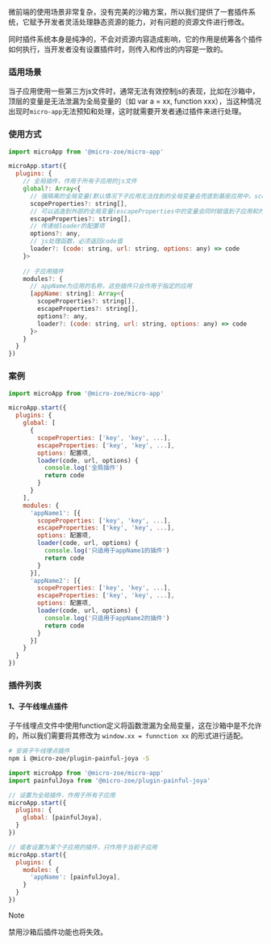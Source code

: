 微前端的使用场景非常复杂，没有完美的沙箱方案，所以我们提供了一套插件系统，它赋予开发者灵活处理静态资源的能力，对有问题的资源文件进行修改。

同时插件系统本身是纯净的，不会对资源内容造成影响，它的作用是统筹各个插件如何执行，当开发者没有设置插件时，则传入和传出的内容是一致的。

### 适用场景
当子应用使用一些第三方js文件时，通常无法有效控制js的表现，比如在沙箱中，顶层的变量是无法泄漏为全局变量的（如 var a = xx, function xxx），当这种情况出现时`micro-app`无法预知和处理，这时就需要开发者通过插件来进行处理。

### 使用方式
```js
import microApp from '@micro-zoe/micro-app'

microApp.start({
  plugins: {
    // 全局插件，作用于所有子应用的js文件
    global?: Array<{
      // 强隔离的全局变量(默认情况下子应用无法找到的全局变量会兜底到基座应用中，scopeProperties可以禁止这种情况)
      scopeProperties?: string[], 
      // 可以逃逸到外部的全局变量(escapeProperties中的变量会同时赋值到子应用和外部真实的window上)
      escapeProperties?: string[], 
      // 传递给loader的配置项
      options?: any,
      // js处理函数，必须返回code值
      loader?: (code: string, url: string, options: any) => code
    }>
  
    // 子应用插件
    modules?: {
      // appName为应用的名称，这些插件只会作用于指定的应用
      [appName: string]: Array<{
        scopeProperties?: string[],
        escapeProperties?: string[], 
        options?: any,
        loader?: (code: string, url: string, options: any) => code
      }>
    }
  }
})
```

### 案例
```js
import microApp from '@micro-zoe/micro-app'

microApp.start({
  plugins: {
    global: [
      {
        scopeProperties: ['key', 'key', ...],
        escapeProperties: ['key', 'key', ...],
        options: 配置项,
        loader(code, url, options) {
          console.log('全局插件')
          return code
        }
      }
    ],
    modules: {
      'appName1': [{
        scopeProperties: ['key', 'key', ...],
        escapeProperties: ['key', 'key', ...],
        options: 配置项,
        loader(code, url, options) {
          console.log('只适用于appName1的插件')
          return code
        }
      }],
      'appName2': [{
        scopeProperties: ['key', 'key', ...],
        escapeProperties: ['key', 'key', ...],
        options: 配置项,
        loader(code, url, options) {
          console.log('只适用于appName2的插件')
          return code
        }
      }]
    }
  }
})
```

### 插件列表
#### 1、子午线埋点插件
子午线埋点文件中使用function定义将函数泄漏为全局变量，这在沙箱中是不允许的，所以我们需要将其修改为
`window.xx = funnction xx` 的形式进行适配。

```bash
# 安装子午线埋点插件
npm i @micro-zoe/plugin-painful-joya -S
```

```js
import microApp from '@micro-zoe/micro-app'
import painfulJoya from '@micro-zoe/plugin-painful-joya'

// 设置为全局插件，作用于所有子应用
microApp.start({
  plugins: {
    global: [painfulJoya],
  }
})

// 或者设置为某个子应用的插件，只作用于当前子应用
microApp.start({
  plugins: {
    modules: {
      'appName': [painfulJoya],
    }
  }
})
```

> [!NOTE]
> 禁用沙箱后插件功能也将失效。
